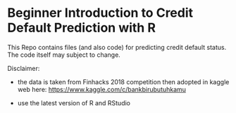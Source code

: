 # Beginner Introduction to Credit Default Prediction with R 
This Repo contains files (and also code) for predicting credit default status. The code itself may subject to change. 


Disclaimer: 

- the data is taken from Finhacks 2018 competition then adopted in kaggle web here: https://www.kaggle.com/c/bankbirubutuhkamu

- use the latest version of R and RStudio 
